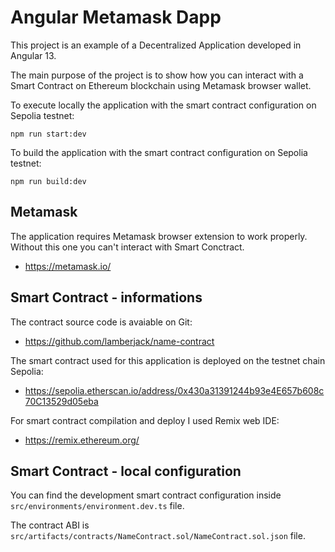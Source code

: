 # Angular Metamask Dapp

This project is an example of a Decentralized Application developed in Angular 13.

The main purpose of the project is to show how you can interact with a Smart Contract on Ethereum blockchain using Metamask browser wallet.

To execute locally the application with the smart contract configuration on Sepolia testnet:

```npm run start:dev```

To build the application with the smart contract configuration on Sepolia testnet:

```npm run build:dev```


## Metamask

The application requires Metamask browser extension to work properly. Without this one you can't interact with Smart Conctract.

- https://metamask.io/


## Smart Contract - informations

The contract source code is avaiable on Git:

- https://github.com/lamberjack/name-contract

The smart contract used for this application is deployed on the testnet chain Sepolia:

- https://sepolia.etherscan.io/address/0x430a31391244b93e4E657b608c70C13529d05eba

For smart contract compilation and deploy I used Remix web IDE:
 
- https://remix.ethereum.org/


## Smart Contract - local configuration

You can find the development smart contract configuration inside  `src/environments/environment.dev.ts` file.

The contract ABI is `src/artifacts/contracts/NameContract.sol/NameContract.sol.json` file.


